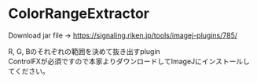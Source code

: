 # ColorRangeExtractor

Download jar file -> https://signaling.riken.jp/tools/imagej-plugins/785/  
  
  
  
R, G, Bのそれぞれの範囲を決めて抜き出すplugin  
ControlFXが必須ですので本家よりダウンロードしてImageJにインストールしてください。  
